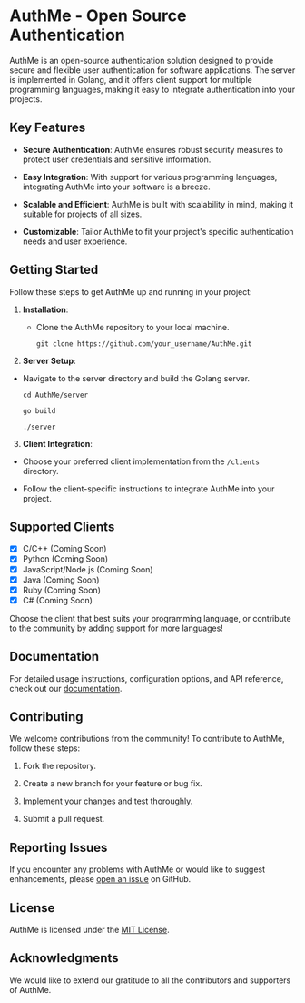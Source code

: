 # AuthMe - Open Source Authentication

AuthMe is an open-source authentication solution designed to provide secure and flexible user authentication for software applications. The server is implemented in Golang, and it offers client support for multiple programming languages, making it easy to integrate authentication into your projects.

## Key Features

- **Secure Authentication**: AuthMe ensures robust security measures to protect user credentials and sensitive information.

- **Easy Integration**: With support for various programming languages, integrating AuthMe into your software is a breeze.

- **Scalable and Efficient**: AuthMe is built with scalability in mind, making it suitable for projects of all sizes.

- **Customizable**: Tailor AuthMe to fit your project's specific authentication needs and user experience.

## Getting Started

Follow these steps to get AuthMe up and running in your project:

1. **Installation**:

   - Clone the AuthMe repository to your local machine.

      ```git clone https://github.com/your_username/AuthMe.git```

2. **Server Setup**:

  - Navigate to the server directory and build the Golang server.

      ```cd AuthMe/server```
    
      ```go build```

      ```./server```
      

3. **Client Integration**:

- Choose your preferred client implementation from the `/clients` directory.

- Follow the client-specific instructions to integrate AuthMe into your project.

## Supported Clients

- [x] C/C++ (Coming Soon)
- [x] Python (Coming Soon)
- [x] JavaScript/Node.js (Coming Soon)
- [x] Java (Coming Soon)
- [x] Ruby (Coming Soon)
- [x] C# (Coming Soon)

Choose the client that best suits your programming language, or contribute to the community by adding support for more languages!

## Documentation

For detailed usage instructions, configuration options, and API reference, check out our [documentation](https://github.com/Xoro-1337/AuthMe/wiki).

## Contributing

We welcome contributions from the community! To contribute to AuthMe, follow these steps:

1. Fork the repository.

2. Create a new branch for your feature or bug fix.

3. Implement your changes and test thoroughly.

4. Submit a pull request.

## Reporting Issues

If you encounter any problems with AuthMe or would like to suggest enhancements, please [open an issue](https://github.com/Xoro-1337/AuthMe/issues) on GitHub.

## License

AuthMe is licensed under the [MIT License](https://github.com/Xoro-1337/AuthMe/blob/main/LICENSE).

## Acknowledgments

We would like to extend our gratitude to all the contributors and supporters of AuthMe.

